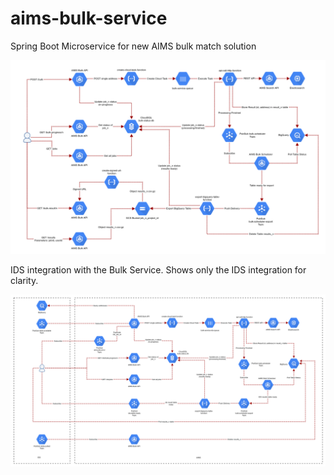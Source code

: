 # aims-bulk-service
Spring Boot Microservice for new AIMS bulk match solution

![Overview diagram of service](aims_bulk_match_iteration_four.png?raw=true "Overview diagram of service")

IDS integration with the Bulk Service. Shows only the IDS integration for clarity.

![Diagram of IDS integration with Bulk service](bulk_service_ids_integration_four.png?raw=true "IDS integration with Bulk service")